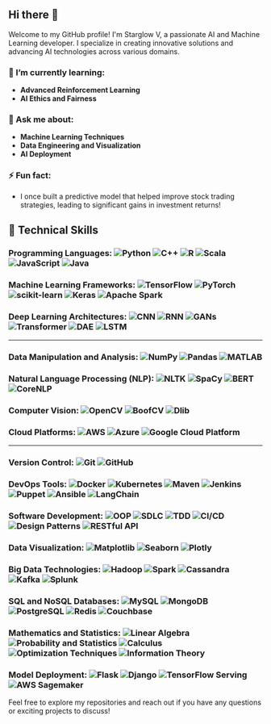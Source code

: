 ## Hi there 👋

Welcome to my GitHub profile! I'm Starglow V, a passionate AI and Machine Learning developer. I specialize in creating innovative solutions and advancing AI technologies across various domains.

### 🌱 I’m currently learning:
- **Advanced Reinforcement Learning**
- **AI Ethics and Fairness**

### 💬 Ask me about:
- **Machine Learning Techniques**
- **Data Engineering and Visualization**
- **AI Deployment**

### ⚡ Fun fact:
- I once built a predictive model that helped improve stock trading strategies, leading to significant gains in investment returns!

## 🔧 Technical Skills

### **Programming Languages:** ![Python](https://img.shields.io/badge/-Python-3776AB?style=flat&logo=python&logoColor=white) ![C++](https://img.shields.io/badge/-C++-00599C?style=flat&logo=cplusplus&logoColor=white) ![R](https://img.shields.io/badge/-R-276DC3?style=flat&logo=r&logoColor=white) ![Scala](https://img.shields.io/badge/-Scala-DC322F?style=flat&logo=scala&logoColor=white) ![JavaScript](https://img.shields.io/badge/-JavaScript-F7E018?style=flat&logo=javascript&logoColor=white) ![Java](https://img.shields.io/badge/-Java-007396?style=flat&logo=java&logoColor=white)

### **Machine Learning Frameworks:** ![TensorFlow](https://img.shields.io/badge/-TensorFlow-FF6F00?style=flat&logo=tensorflow&logoColor=white) ![PyTorch](https://img.shields.io/badge/-PyTorch-EE4C2C?style=flat&logo=pytorch&logoColor=white) ![scikit-learn](https://img.shields.io/badge/-scikit--learn-F7931E?style=flat&logo=scikit-learn&logoColor=white) ![Keras](https://img.shields.io/badge/-Keras-D00000?style=flat&logo=keras&logoColor=white) ![Apache Spark](https://img.shields.io/badge/-Apache%20Spark-E25A1C?style=flat&logo=apache-spark&logoColor=white)

### **Deep Learning Architectures:** ![CNN](https://img.shields.io/badge/-CNN-FF6F00?style=flat&logo=tensorflow&logoColor=white) ![RNN](https://img.shields.io/badge/-RNN-EE4C2C?style=flat&logo=pytorch&logoColor=white) ![GANs](https://img.shields.io/badge/-GANs-F7931E?style=flat&logo=keras&logoColor=white) ![Transformer](https://img.shields.io/badge/-Transformer-D00000?style=flat&logo=keras&logoColor=white) ![DAE](https://img.shields.io/badge/-DAE-150458?style=flat&logo=pandas&logoColor=white) ![LSTM](https://img.shields.io/badge/-LSTM-013243?style=flat&logo=numpy&logoColor=white)

---

### **Data Manipulation and Analysis:** ![NumPy](https://img.shields.io/badge/-NumPy-013243?style=flat&logo=numpy&logoColor=white) ![Pandas](https://img.shields.io/badge/-Pandas-150458?style=flat&logo=pandas&logoColor=white) ![MATLAB](https://img.shields.io/badge/-MATLAB-0076A8?style=flat&logo=matlab&logoColor=white)

### **Natural Language Processing (NLP):** ![NLTK](https://img.shields.io/badge/-NLTK-3C5E54?style=flat&logo=nltk&logoColor=white) ![SpaCy](https://img.shields.io/badge/-SpaCy-00A3E0?style=flat&logo=spacy&logoColor=white) ![BERT](https://img.shields.io/badge/-BERT-7F3C7F?style=flat&logo=bert&logoColor=white) ![CoreNLP](https://img.shields.io/badge/-CoreNLP-6A4B9D?style=flat&logo=stanford&logoColor=white)

### **Computer Vision:** ![OpenCV](https://img.shields.io/badge/-OpenCV-5C3EE8?style=flat&logo=opencv&logoColor=white) ![BoofCV](https://img.shields.io/badge/-BoofCV-00A0A9?style=flat&logo=boofcv&logoColor=white) ![Dlib](https://img.shields.io/badge/-Dlib-2C3E50?style=flat&logo=dlib&logoColor=white)

### **Cloud Platforms:** ![AWS](https://img.shields.io/badge/-AWS-232F3E?style=flat&logo=amazonaws&logoColor=white) ![Azure](https://img.shields.io/badge/-Azure-0089D6?style=flat&logo=microsoftazure&logoColor=white) ![Google Cloud Platform](https://img.shields.io/badge/-Google%20Cloud%20Platform-4285F4?style=flat&logo=google-cloud&logoColor=white)

---

### **Version Control:** ![Git](https://img.shields.io/badge/-Git-F05032?style=flat&logo=git&logoColor=white) ![GitHub](https://img.shields.io/badge/-GitHub-181717?style=flat&logo=github&logoColor=white)

### **DevOps Tools:** ![Docker](https://img.shields.io/badge/-Docker-2496ED?style=flat&logo=docker&logoColor=white) ![Kubernetes](https://img.shields.io/badge/-Kubernetes-326CE5?style=flat&logo=kubernetes&logoColor=white) ![Maven](https://img.shields.io/badge/-Maven-C71A36?style=flat&logo=apache-maven&logoColor=white) ![Jenkins](https://img.shields.io/badge/-Jenkins-D24939?style=flat&logo=jenkins&logoColor=white) ![Puppet](https://img.shields.io/badge/-Puppet-EC2A25?style=flat&logo=puppet&logoColor=white) ![Ansible](https://img.shields.io/badge/-Ansible-EE0000?style=flat&logo=ansible&logoColor=white) ![LangChain](https://img.shields.io/badge/-LangChain-1F2C4C?style=flat&logo=langchain&logoColor=white)

### **Software Development:** ![OOP](https://img.shields.io/badge/-OOP-0074D9?style=flat&logo=java&logoColor=white) ![SDLC](https://img.shields.io/badge/-SDLC-2F4F4F?style=flat&logo=git&logoColor=white) ![TDD](https://img.shields.io/badge/-TDD-FF6F00?style=flat&logo=tdd&logoColor=white) ![CI/CD](https://img.shields.io/badge/-CI/CD-0F9D58?style=flat&logo=ci-cd&logoColor=white) ![Design Patterns](https://img.shields.io/badge/-Design%20Patterns-FF6F00?style=flat&logo=design-patterns&logoColor=white) ![RESTful API](https://img.shields.io/badge/-RESTful%20API-0099CC?style=flat&logo=rest&logoColor=white)

### **Data Visualization:** ![Matplotlib](https://img.shields.io/badge/-Matplotlib-003B57?style=flat&logo=matplotlib&logoColor=white) ![Seaborn](https://img.shields.io/badge/-Seaborn-3F5D7D?style=flat&logo=seaborn&logoColor=white) ![Plotly](https://img.shields.io/badge/-Plotly-3F4F75?style=flat&logo=plotly&logoColor=white)

### **Big Data Technologies:** ![Hadoop](https://img.shields.io/badge/-Hadoop-66CC99?style=flat&logo=apache-hadoop&logoColor=white) ![Spark](https://img.shields.io/badge/-Spark-E25A1C?style=flat&logo=apache-spark&logoColor=white) ![Cassandra](https://img.shields.io/badge/-Cassandra-0058A3?style=flat&logo=apache-cassandra&logoColor=white) ![Kafka](https://img.shields.io/badge/-Kafka-231F20?style=flat&logo=apache-kafka&logoColor=white) ![Splunk](https://img.shields.io/badge/-Splunk-003269?style=flat&logo=splunk&logoColor=white)

### **SQL and NoSQL Databases:** ![MySQL](https://img.shields.io/badge/-MySQL-4479A1?style=flat&logo=mysql&logoColor=white) ![MongoDB](https://img.shields.io/badge/-MongoDB-47A248?style=flat&logo=mongodb&logoColor=white) ![PostgreSQL](https://img.shields.io/badge/-PostgreSQL-4169E1?style=flat&logo=postgresql&logoColor=white) ![Redis](https://img.shields.io/badge/-Redis-DC382D?style=flat&logo=redis&logoColor=white) ![Couchbase](https://img.shields.io/badge/-Couchbase-8D6E63?style=flat&logo=couchbase&logoColor=white)

### **Mathematics and Statistics:** ![Linear Algebra](https://img.shields.io/badge/-Linear%20Algebra-FF6F00?style=flat&logo=math&logoColor=white) ![Probability and Statistics](https://img.shields.io/badge/-Probability%20and%20Statistics-0F9D58?style=flat&logo=math&logoColor=white) ![Calculus](https://img.shields.io/badge/-Calculus-2F4F4F?style=flat&logo=math&logoColor=white) ![Optimization Techniques](https://img.shields.io/badge/-Optimization%20Techniques-FF6F00?style=flat&logo=math&logoColor=white) ![Information Theory](https://img.shields.io/badge/-Information%20Theory-0099CC?style=flat&logo=math&logoColor=white)

### **Model Deployment:** ![Flask](https://img.shields.io/badge/-Flask-000000?style=flat&logo=flask&logoColor=white) ![Django](https://img.shields.io/badge/-Django-092E20?style=flat&logo=django&logoColor=white) ![TensorFlow Serving](https://img.shields.io/badge/-TensorFlow%20Serving-FF6F00?style=flat&logo=tensorflow&logoColor=white) ![AWS Sagemaker](https://img.shields.io/badge/-AWS%20Sagemaker-232F3E?style=flat&logo=amazonaws&logoColor=white)

Feel free to explore my repositories and reach out if you have any questions or exciting projects to discuss!
